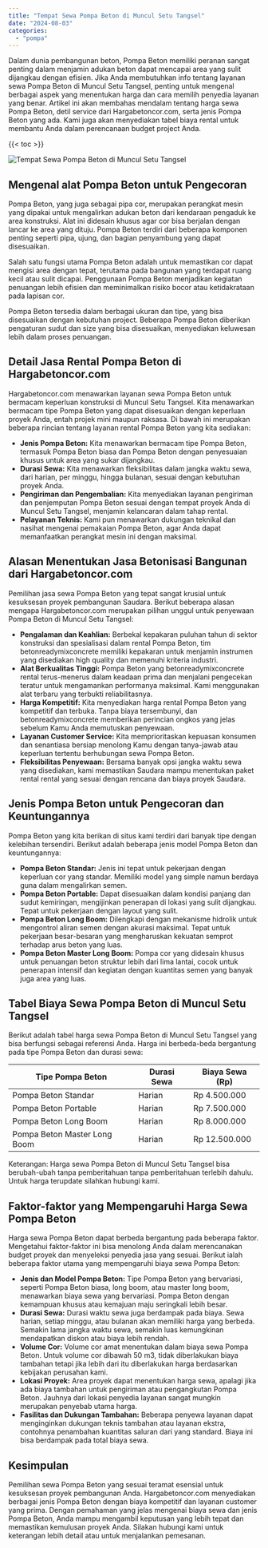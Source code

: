 ```yaml
---
title: "Tempat Sewa Pompa Beton di Muncul Setu Tangsel"
date: "2024-08-03"
categories: 
  - "pompa"
---
```




Dalam dunia pembangunan beton, Pompa Beton memiliki peranan sangat penting dalam menjamin adukan beton dapat mencapai area yang sulit dijangkau dengan efisien. Jika Anda membutuhkan info tentang layanan sewa Pompa Beton di Muncul Setu Tangsel, penting untuk mengenal berbagai aspek yang menentukan harga dan cara memilih penyedia layanan yang benar. Artikel ini akan membahas mendalam tentang harga sewa Pompa Beton, detil service dari Hargabetoncor.com, serta jenis Pompa Beton yang ada. Kami juga akan menyediakan tabel biaya rental untuk membantu Anda dalam perencanaan budget project Anda.

{{< toc >}}

![Tempat Sewa Pompa Beton di Muncul Setu Tangsel](https://hargareadymixid.github.io/pompa/concrete-pump%20(27).png)

## Mengenal alat Pompa Beton untuk Pengecoran

Pompa Beton, yang juga sebagai pipa cor, merupakan perangkat mesin yang dipakai untuk mengalirkan adukan beton dari kendaraan pengaduk ke area konstruksi. Alat ini didesain khusus agar cor bisa berjalan dengan lancar ke area yang dituju. Pompa Beton terdiri dari beberapa komponen penting seperti pipa, ujung, dan bagian penyambung yang dapat disesuaikan.

Salah satu fungsi utama Pompa Beton adalah untuk memastikan cor dapat mengisi area dengan tepat, terutama pada bangunan yang terdapat ruang kecil atau sulit dicapai. Penggunaan Pompa Beton menjadikan kegiatan penuangan lebih efisien dan meminimalkan risiko bocor atau ketidakrataan pada lapisan cor.

Pompa Beton tersedia dalam berbagai ukuran dan tipe, yang bisa disesuaikan dengan kebutuhan project. Beberapa Pompa Beton diberikan pengaturan sudut dan size yang bisa disesuaikan, menyediakan keluwesan lebih dalam proses penuangan.

## Detail Jasa Rental Pompa Beton di Hargabetoncor.com

Hargabetoncor.com menawarkan layanan sewa Pompa Beton untuk bermacam keperluan konstruksi di Muncul Setu Tangsel. Kita menawarkan bermacam tipe Pompa Beton yang dapat disesuaikan dengan keperluan proyek Anda, entah projek mini maupun raksasa. Di bawah ini merupakan beberapa rincian tentang layanan rental Pompa Beton yang kita sediakan:

- **Jenis Pompa Beton:** Kita menawarkan bermacam tipe Pompa Beton, termasuk Pompa Beton biasa dan Pompa Beton dengan penyesuaian khusus untuk area yang sukar dijangkau.
- **Durasi Sewa:** Kita menawarkan fleksibilitas dalam jangka waktu sewa, dari harian, per minggu, hingga bulanan, sesuai dengan kebutuhan proyek Anda.
- **Pengiriman dan Pengembalian:** Kita menyediakan layanan pengiriman dan penjemputan Pompa Beton sesuai dengan tempat proyek Anda di Muncul Setu Tangsel, menjamin kelancaran dalam tahap rental.
- **Pelayanan Teknis:** Kami pun menawarkan dukungan teknikal dan nasihat mengenai pemakaian Pompa Beton, agar Anda dapat memanfaatkan perangkat mesin ini dengan maksimal.

## Alasan Menentukan Jasa Betonisasi Bangunan dari Hargabetoncor.com

Pemilihan jasa sewa Pompa Beton yang tepat sangat krusial untuk kesuksesan proyek pembangunan Saudara. Berikut beberapa alasan mengapa Hargabetoncor.com merupakan pilihan unggul untuk penyewaan Pompa Beton di Muncul Setu Tangsel:

- **Pengalaman dan Keahlian:** Berbekal kepakaran puluhan tahun di sektor konstruksi dan spesialisasi dalam rental Pompa Beton, tim betonreadymixconcrete memiliki kepakaran untuk menjamin instrumen yang disediakan high quality dan memenuhi kriteria industri.
- **Alat Berkualitas Tinggi:** Pompa Beton yang betonreadymixconcrete rental terus-menerus dalam keadaan prima dan menjalani pengecekan teratur untuk mengamankan performanya maksimal. Kami menggunakan alat terbaru yang terbukti reliabilitasnya.
- **Harga Kompetitif:** Kita menyediakan harga rental Pompa Beton yang kompetitif dan terbuka. Tanpa biaya tersembunyi, dan betonreadymixconcrete memberikan perincian ongkos yang jelas sebelum Kamu Anda memutuskan penyewaan.
- **Layanan Customer Service:** Kita memprioritaskan kepuasan konsumen dan senantiasa bersiap menolong Kamu dengan tanya-jawab atau keperluan tertentu berhubungan sewa Pompa Beton.
- **Fleksibilitas Penyewaan:** Bersama banyak opsi jangka waktu sewa yang disediakan, kami memastikan Saudara mampu menentukan paket rental rental yang sesuai dengan rencana dan biaya proyek Saudara.

## Jenis Pompa Beton untuk Pengecoran dan Keuntungannya

Pompa Beton yang kita berikan di situs kami terdiri dari banyak tipe dengan kelebihan tersendiri. Berikut adalah beberapa jenis model Pompa Beton dan keuntungannya:

- **Pompa Beton Standar:** Jenis ini tepat untuk pekerjaan dengan keperluan cor yang standar. Memiliki model yang simple namun berdaya guna dalam mengalirkan semen.
- **Pompa Beton Portable:** Dapat disesuaikan dalam kondisi panjang dan sudut kemiringan, mengijinkan penerapan di lokasi yang sulit dijangkau. Tepat untuk pekerjaan dengan layout yang sulit.
- **Pompa Beton Long Boom:** Dilengkapi dengan mekanisme hidrolik untuk mengontrol aliran semen dengan akurasi maksimal. Tepat untuk pekerjaan besar-besaran yang mengharuskan kekuatan semprot terhadap arus beton yang luas.
- **Pompa Beton Master Long Boom:** Pompa cor yang didesain khusus untuk penuangan beton struktur lebih dari lima lantai, cocok untuk penerapan intensif dan kegiatan dengan kuantitas semen yang banyak juga area yang luas.

## Tabel Biaya Sewa Pompa Beton di Muncul Setu Tangsel

Berikut adalah tabel harga sewa Pompa Beton di Muncul Setu Tangsel yang bisa berfungsi sebagai referensi Anda. Harga ini berbeda-beda bergantung pada tipe Pompa Beton dan durasi sewa:

| Tipe Pompa Beton | Durasi Sewa | Biaya Sewa (Rp) |
| --- | --- | --- |
| Pompa Beton Standar | Harian | Rp 4.500.000 |
| Pompa Beton Portable | Harian | Rp 7.500.000 |
| Pompa Beton Long Boom | Harian | Rp 8.000.000 |
| Pompa Beton Master Long Boom | Harian | Rp 12.500.000 |

Keterangan: Harga sewa Pompa Beton di Muncul Setu Tangsel bisa berubah-ubah tanpa pemberitahuan tanpa pemberitahuan terlebih dahulu. Untuk harga terupdate silahkan hubungi kami.

## Faktor-faktor yang Mempengaruhi Harga Sewa Pompa Beton

Harga sewa Pompa Beton dapat berbeda bergantung pada beberapa faktor. Mengetahui faktor-faktor ini bisa menolong Anda dalam merencanakan budget proyek dan menyeleksi penyedia jasa yang sesuai. Berikut ialah beberapa faktor utama yang mempengaruhi biaya sewa Pompa Beton:

- **Jenis dan Model Pompa Beton:** Tipe Pompa Beton yang bervariasi, seperti Pompa Beton biasa, long boom, atau master long boom, menawarkan biaya sewa yang bervariasi. Pompa Beton dengan kemampuan khusus atau kemajuan maju seringkali lebih besar.
- **Durasi Sewa:** Durasi waktu sewa juga berdampak pada biaya. Sewa harian, setiap minggu, atau bulanan akan memiliki harga yang berbeda. Semakin lama jangka waktu sewa, semakin luas kemungkinan mendapatkan diskon atau biaya lebih rendah.
- **Volume Cor:** Volume cor amat menentukan dalam biaya sewa Pompa Beton. Untuk volume cor dibawah 50 m3, tidak diberlakukan biaya tambahan tetapi jika lebih dari itu diberlakukan harga berdasarkan kebijakan perusahan kami.
- **Lokasi Proyek:** Area proyek dapat menentukan harga sewa, apalagi jika ada biaya tambahan untuk pengiriman atau pengangkutan Pompa Beton. Jauhnya dari lokasi penyedia layanan sangat mungkin merupakan penyebab utama harga.
- **Fasilitas dan Dukungan Tambahan:** Beberapa penyewa layanan dapat menginginkan dukungan teknis tambahan atau layanan ekstra, contohnya penambahan kuantitas saluran dari yang standard. Biaya ini bisa berdampak pada total biaya sewa.

## Kesimpulan

Pemilihan sewa Pompa Beton yang sesuai teramat esensial untuk kesuksesan proyek pembangunan Anda. Hargabetoncor.com menyediakan berbagai jenis Pompa Beton dengan biaya kompetitif dan layanan customer yang prima. Dengan pemahaman yang jelas mengenai biaya sewa dan jenis Pompa Beton, Anda mampu mengambil keputusan yang lebih tepat dan memastikan kemulusan proyek Anda. Silakan hubungi kami untuk keterangan lebih detail atau untuk menjalankan pemesanan.
